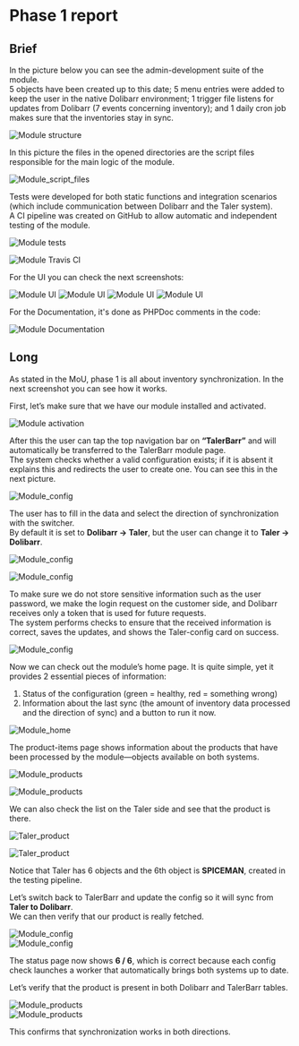 # Phase 1 report

## Brief

In the picture below you can see the admin-development suite of the module.  
5 objects have been created up to this date; 5 menu entries were added to keep the user in the native Dolibarr environment; 1 trigger file listens for updates from Dolibarr (7 events concerning inventory); and 1 daily cron job makes sure that the inventories stay in sync.

![Module structure](./img/p1_img14.png)

In this picture the files in the opened directories are the script files responsible for the main logic of the module.

![Module_script_files](./img/p1_img18.png)

Tests were developed for both static functions and integration scenarios (which include communication between Dolibarr and the Taler system).  
A CI pipeline was created on GitHub to allow automatic and independent testing of the module.

![Module tests](./img/p1_img15.png)

![Module Travis CI](./img/p1_img16.png)

For the UI you can check the next screenshots:

![Module UI](./img/p1_img19.png)
![Module UI](./img/p1_img20.png)
![Module UI](./img/p1_img21.png)
![Module UI](./img/p1_img22.png)

For the Documentation, it's done as PHPDoc comments in the code:

![Module Documentation](./img/p1_img24.png)

## Long

As stated in the MoU, phase 1 is all about inventory synchronization. In the next screenshot you can see how it works.

First, let’s make sure that we have our module installed and activated.

![Module activation](./img/p1_img1.png)

After this the user can tap the top navigation bar on **“TalerBarr”** and will automatically be transferred to the TalerBarr module page.  
The system checks whether a valid configuration exists; if it is absent it explains this and redirects the user to create one. You can see this in the next picture.

![Module_config](./img/p1_img2.png)

The user has to fill in the data and select the direction of synchronization with the switcher.  
By default it is set to **Dolibarr → Taler**, but the user can change it to **Taler → Dolibarr**.

![Module_config](./img/p1_img3.png)

![Module_config](./img/p1_img4.png)

To make sure we do not store sensitive information such as the user password, we make the login request on the customer side, and Dolibarr receives only a token that is used for future requests.  
The system performs checks to ensure that the received information is correct, saves the updates, and shows the Taler-config card on success.

![Module_config](./img/p1_img5.png)

Now we can check out the module’s home page. It is quite simple, yet it provides 2 essential pieces of information:

1. Status of the configuration (green = healthy, red = something wrong)  
2. Information about the last sync (the amount of inventory data processed and the direction of sync) and a button to run it now.

![Module_home](./img/p1_img6.png)

The product-items page shows information about the products that have been processed by the module—objects available on both systems.

![Module_products](./img/p1_img7.png)

![Module_products](./img/p1_img8.png)

We can also check the list on the Taler side and see that the product is there.

![Taler_product](./img/p1_img9.png)

![Taler_product](./img/p1_img10.png)

Notice that Taler has 6 objects and the 6th object is **SPICEMAN**, created in the testing pipeline.

Let’s switch back to TalerBarr and update the config so it will sync from **Taler to Dolibarr**.  
We can then verify that our product is really fetched.

![Module_config](./img/p1_img11.png)  
![Module_config](./img/p1_img12.png)

The status page now shows **6 / 6**, which is correct because each config check launches a worker that automatically brings both systems up to date.

Let’s verify that the product is present in both Dolibarr and TalerBarr tables.

![Module_products](./img/p1_img13.png)  
![Module_products](./img/p1_img23.png)

This confirms that synchronization works in both directions.
